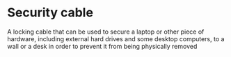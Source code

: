 [Title]: # (Cable de seguridad)
[Difficulty]: # (Principiante)
[Order]: # (107)

# Security cable

A locking cable that can be used to secure a laptop or other piece of hardware, including external hard drives and some desktop computers, to a wall or a desk in order to prevent it from being physically removed